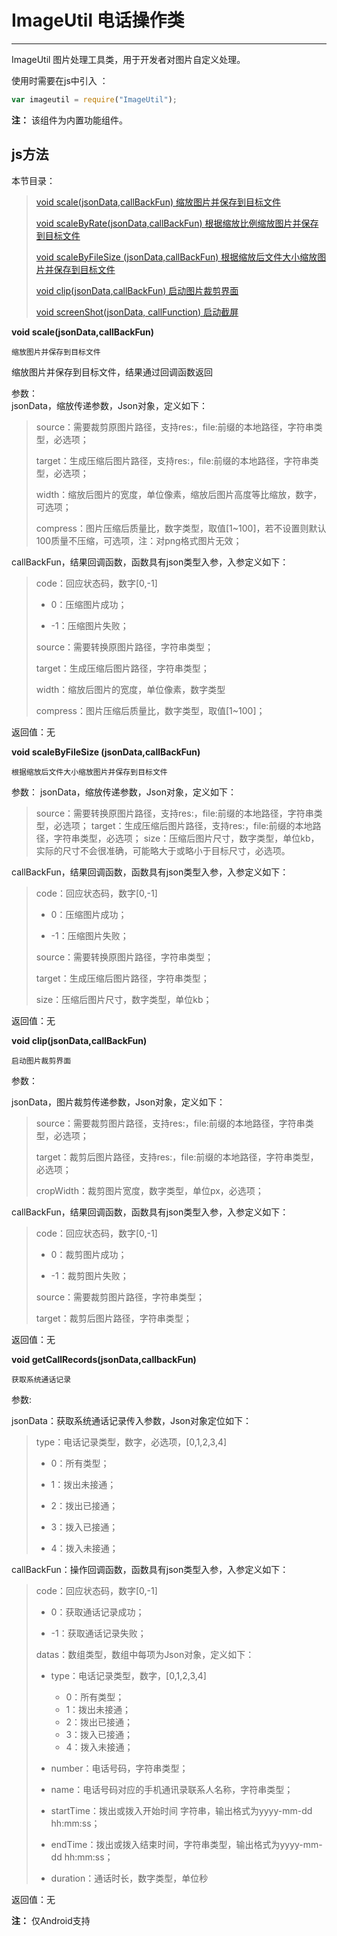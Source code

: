 # ImageUtil 电话操作类

----------

 ImageUtil 图片处理工具类，用于开发者对图片自定义处理。

使用时需要在js中引入 ：

```javascript
var imageutil = require("ImageUtil"); 
```

**注：** 该组件为内置功能组件。

<h2 id="cid_1">js方法</h2>  

本节目录：

>[ void scale(jsonData,callBackFun)   缩放图片并保存到目标文件 ](#ff_0)
> 
> [void scaleByRate(jsonData,callBackFun)  根据缩放比例缩放图片并保存到目标文件 ](#ff_1)
> 
> [void scaleByFileSize (jsonData,callBackFun)   根据缩放后文件大小缩放图片并保存到目标文件 ](#ff_2)
> 
> [void clip(jsonData,callBackFun)    启动图片裁剪界面 ](#ff_3)
> 
> [void screenShot(jsonData, callFunction)  启动截屏](#ff_4)


<span id="ff_0">**void scale(jsonData,callBackFun)**</span>  

<code>缩放图片并保存到目标文件</code>  

缩放图片并保存到目标文件，结果通过回调函数返回   

参数：  
jsonData，缩放传递参数，Json对象，定义如下：  

> source：需要裁剪原图片路径，支持res:，file:前缀的本地路径，字符串类型，必选项；
> 
> target：生成压缩后图片路径，支持res:，file:前缀的本地路径，字符串类型，必选项；
> 
> width：缩放后图片的宽度，单位像素，缩放后图片高度等比缩放，数字，可选项；
> 
> compress：图片压缩后质量比，数字类型，取值[1~100]，若不设置则默认100质量不压缩，可选项，注：对png格式图片无效；

callBackFun，结果回调函数，函数具有json类型入参，入参定义如下：  

> code：回应状态码，数字[0,-1]
> 
> -  0：压缩图片成功；
> 
> -  -1：压缩图片失败；
> 
> source：需要转换原图片路径，字符串类型；
> 
> target：生成压缩后图片路径，字符串类型；
> 
> width：缩放后图片的宽度，单位像素，数字类型
> 
> compress：图片压缩后质量比，数字类型，取值[1~100]；

返回值：无




<span id="ff_1">**void scaleByFileSize (jsonData,callBackFun)**</span>  

<code>根据缩放后文件大小缩放图片并保存到目标文件</code>   

参数：
jsonData，缩放传递参数，Json对象，定义如下：  

> source：需要转换原图片路径，支持res:，file:前缀的本地路径，字符串类型，必选项；
> target：生成压缩后图片路径，支持res:，file:前缀的本地路径，字符串类型，必选项；
> size：压缩后图片尺寸，数字类型，单位kb，实际的尺寸不会很准确，可能略大于或略小于目标尺寸，必选项。

callBackFun，结果回调函数，函数具有json类型入参，入参定义如下： 

> code：回应状态码，数字[0,-1]
> 
> - 0：压缩图片成功；
> 
> - -1：压缩图片失败；
> 
> source：需要转换原图片路径，字符串类型；
> 
> target：生成压缩后图片路径，字符串类型；
> 
> size：压缩后图片尺寸，数字类型，单位kb；

返回值：无



<span id="ff_2">**void clip(jsonData,callBackFun)**</span>  

<code>启动图片裁剪界面</code> 

参数： 

jsonData，图片裁剪传递参数，Json对象，定义如下：

> source：需要裁剪图片路径，支持res:，file:前缀的本地路径，字符串类型，必选项；
> 
> target：裁剪后图片路径，支持res:，file:前缀的本地路径，字符串类型，必选项；
> 
> cropWidth：裁剪图片宽度，数字类型，单位px，必选项；

callBackFun，结果回调函数，函数具有json类型入参，入参定义如下：

> code：回应状态码，数字[0,-1]
> 
> - 0：裁剪图片成功；
> 
> - -1：裁剪图片失败；
> 
> source：需要裁剪图片路径，字符串类型；
> 
> target：裁剪后图片路径，字符串类型；

返回值：无


<span id="ff_3">**void getCallRecords(jsonData,callbackFun)**</span>  

<code>获取系统通话记录</code>  


参数: 

jsonData：获取系统通话记录传入参数，Json对象定位如下：  

> type：电话记录类型，数字，必选项，[0,1,2,3,4]
> 
> - 0：所有类型；
> 
> - 1：拨出未接通；
> 
> - 2：拨出已接通；
> 
> - 3：拨入已接通；
> 
> - 4：拨入未接通； 

callBackFun：操作回调函数，函数具有json类型入参，入参定义如下：

> code：回应状态码，数字[0,-1]
> 
> - 0：获取通话记录成功；
> 
> - -1：获取通话记录失败；
> 
> datas：数组类型，数组中每项为Json对象，定义如下：
> 
> - type：电话记录类型，数字，[0,1,2,3,4]
>   -  0：所有类型；
>   -  1：拨出未接通；
>   - 2：拨出已接通；
>   - 3：拨入已接通；
>   - 4：拨入未接通； 
> 
> - number：电话号码，字符串类型；
> 
> - name：电话号码对应的手机通讯录联系人名称，字符串类型；
> 
> - startTime：拨出或拨入开始时间 字符串，输出格式为yyyy-mm-dd hh:mm:ss；
> 
> - endTime：拨出或拨入结束时间，字符串类型，输出格式为yyyy-mm-dd hh:mm:ss；
> 
> - duration：通话时长，数字类型，单位秒

返回值：无  

**注：** 仅Android支持
